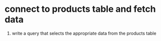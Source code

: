 # connect to products table and fetch data

1. write a query that selects the appropriate data from the products table